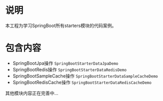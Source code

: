# 说明
本工程为学习SpringBoot所有starters模块的代码案例。

# 包含内容
- SpringBootJpa操作 `SpringBootStarterDataJpaDemo`
- SpringBootRedis操作 `SpringBootStarterDataRedisDemo`
- SpringBootSampleCache操作 `SpringBootStarterDataSampleCacheDemo`
- SpringBootRedisCache操作 `SpringBootStarterDataRedisCacheDemo`

其他模块内容正在完善中...
